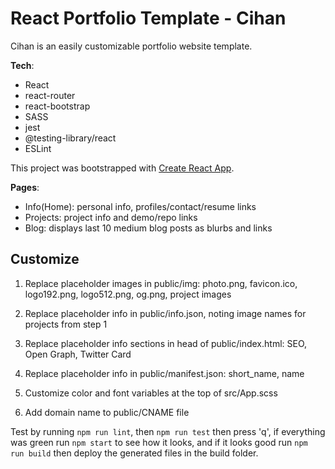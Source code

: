 # React Portfolio Template - Cihan

Cihan is an easily customizable portfolio website template.

__Tech__:

- React
- react-router
- react-bootstrap
- SASS
- jest
- @testing-library/react
- ESLint

This project was bootstrapped with [Create React App](https://github.com/facebook/create-react-app).

__Pages__:

- Info(Home): personal info, profiles/contact/resume links
- Projects: project info and demo/repo links
- Blog: displays last 10 medium blog posts as blurbs and links

## Customize

1. Replace placeholder images in public/img: photo.png, favicon.ico, logo192.png, logo512.png, og.png, project images

2. Replace placeholder info in public/info.json, noting image names for projects from step 1

3. Replace placeholder info sections in head of public/index.html: SEO, Open Graph, Twitter Card

4. Replace placeholder info in public/manifest.json: short_name, name

5. Customize color and font variables at the top of src/App.scss

6. Add domain name to public/CNAME file

Test by running `npm run lint`, then `npm run test` then press 'q', if everything was green run `npm start` to see how it looks, and if it looks good run `npm run build` then deploy the generated files in the build folder.
